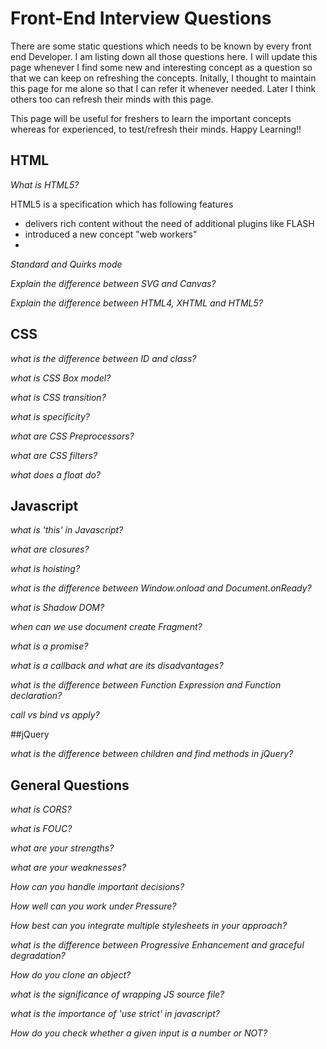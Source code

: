 # Front-End Interview Questions
   
  There are some static questions which needs to be known by every front end Developer. I am listing down all those questions here. I will update this page whenever I find some new and interesting concept as a question so that we can keep on refreshing the concepts. Initally, I thought to maintain this page for me alone so that I can refer it whenever needed. Later I think others too can refresh their minds with this page.
  
  This page will be useful for freshers to learn the important concepts whereas for experienced, to test/refresh their minds. Happy Learning!!

## HTML

*What is HTML5?*

 HTML5 is a specification which has following features

  - delivers rich content without the need of additional plugins like FLASH
  - introduced a new concept "web workers"
  - 

 *Standard and Quirks mode* 


 *Explain the difference between SVG and Canvas?*
 
 
 *Explain the difference between HTML4, XHTML and HTML5?*

 



## CSS

*what is the difference between ID and class?*

*what is CSS Box model?*

*what is CSS transition?*

*what is specificity?*

*what are CSS Preprocessors?*

*what are CSS filters?*

*what does a float do?*





## Javascript

*what is 'this' in Javascript?*

*what are closures?*

*what is hoisting?*

*what is the difference between Window.onload and Document.onReady?*

*what is Shadow DOM?*

*when can we use document create Fragment?*

*what is a promise?*

*what is a callback and what are its disadvantages?*

*what is the difference between Function Expression and Function declaration?*

*call vs bind vs apply?*

##jQuery

*what is the difference between children and find methods in jQuery?*



## General Questions

*what is CORS?*

*what is FOUC?*

*what are your strengths?*

*what are your weaknesses?*

*How can you handle important decisions?*

*How well can you work under Pressure?*

*How best can you integrate multiple stylesheets in your approach?*

*what is the difference between Progressive Enhancement and graceful degradation?*

*How do you clone an object?*

*what is the significance of wrapping JS source file?*

*what is the importance of 'use strict' in javascript?*

*How do you check whether a given input is a number or NOT?*






